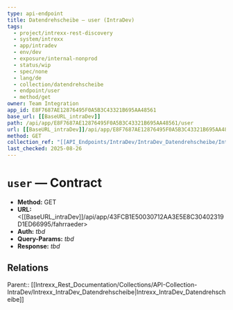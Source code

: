```yaml
---
type: api-endpoint
title: Datendrehscheibe — user (IntraDev)
tags:
  - project/intrexx-rest-discovery
  - system/intrexx
  - app/intradev
  - env/dev
  - exposure/internal-nonprod
  - status/wip
  - spec/none
  - lang/de
  - collection/datendrehscheibe
  - endpoint/user
  - method/get
owner: Team Integration
app_id: E8F7687AE12876495F0A5B3C43321B695AA48561
base_url: [[BaseURL_intraDev]]
path: /api/app/E8F7687AE12876495F0A5B3C43321B695AA48561/user
url: [[BaseURL_intraDev]]/api/app/E8F7687AE12876495F0A5B3C43321B695AA48561/user
method: GET
collection_ref: "[[API_Endpoints/IntraDev/IntraDev_Datendrehscheibe/Intrexx_IntraDev_Datendrehscheibe]]"
last_checked: 2025-08-26
---
```


# `user` — Contract
- **Method:** GET  
- **URL:** <[[BaseURL_intraDev]]/api/app/43FCB1E50030712AA3E5E8C30402319D1ED66995/fahrraeder>  
- **Auth:** _tbd_  
- **Query-Params:** _tbd_  
- **Response:** _tbd_

## Relations
Parent:: [[Intrexx_Rest_Documentation/Collections/API-Collection-IntraDev/Intrexx_IntraDev_Datendrehscheibe|Intrexx_IntraDev_Datendrehscheibe]]
